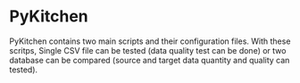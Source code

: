 # PyKitchen

PyKitchen contains two main scripts and their configuration files.
With these scritps, Single CSV file can be tested (data quality test can be done) or two database can be compared (source and target data quantity and quality can tested).

